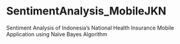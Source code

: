 # SentimentAnalysis_MobileJKN
Sentiment Analysis of Indonesia’s National Health Insurance Mobile Application using Naïve Bayes Algorithm
